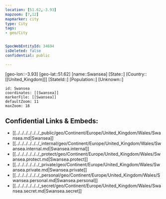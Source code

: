 ```yaml
---
location: [51.62,-3.93]
mapzoom: [7,12] 
mapmarker: city 
type: City
tags:
- geo/City


SpocWebEntityId: 34694
isDeleted: false
confidential: public

---
```

[geo-lon::-3.93]
[geo-lat::51.62]
[name::Swansea]
[State::]
[Country::[[United_Kingdom]]]
[StateId::]
[Population::]
[Unknown::]


```leaflet
id: Swansea
coordinates: [[Swansea]]
markerFile: [[Swansea]]
defaultZoom: 11 
maxZoom: 18
```


## Confidential Links & Embeds: 
- [[../../../../../../_public/geo/Continent/Europe/United_Kingdom/Wales/Swansea.md|Swansea]] 
- [[../../../../../../_internal/geo/Continent/Europe/United_Kingdom/Wales/Swansea.internal.md|Swansea.internal]] 
- [[../../../../../../_protect/geo/Continent/Europe/United_Kingdom/Wales/Swansea.protect.md|Swansea.protect]] 
- [[../../../../../../_private/geo/Continent/Europe/United_Kingdom/Wales/Swansea.private.md|Swansea.private]] 
- [[../../../../../../_personal/geo/Continent/Europe/United_Kingdom/Wales/Swansea.personal.md|Swansea.personal]] 
- [[../../../../../../_secret/geo/Continent/Europe/United_Kingdom/Wales/Swansea.secret.md|Swansea.secret]] 
